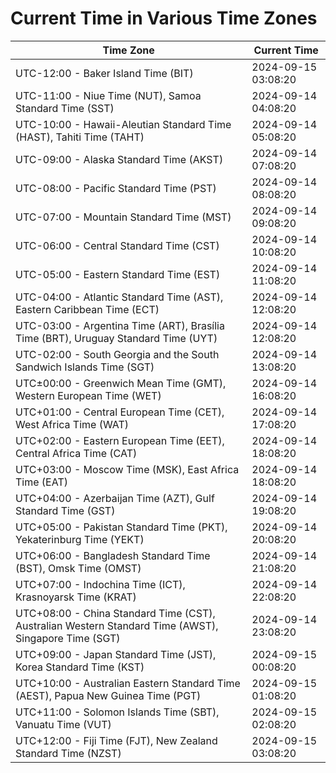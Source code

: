 # Current Time in Various Time Zones

| Time Zone | Current Time |
|-----------|--------------|
| UTC-12:00 - Baker Island Time (BIT) | 2024-09-15 03:08:20 |
| UTC-11:00 - Niue Time (NUT), Samoa Standard Time (SST) | 2024-09-14 04:08:20 |
| UTC-10:00 - Hawaii-Aleutian Standard Time (HAST), Tahiti Time (TAHT) | 2024-09-14 05:08:20 |
| UTC-09:00 - Alaska Standard Time (AKST) | 2024-09-14 07:08:20 |
| UTC-08:00 - Pacific Standard Time (PST) | 2024-09-14 08:08:20 |
| UTC-07:00 - Mountain Standard Time (MST) | 2024-09-14 09:08:20 |
| UTC-06:00 - Central Standard Time (CST) | 2024-09-14 10:08:20 |
| UTC-05:00 - Eastern Standard Time (EST) | 2024-09-14 11:08:20 |
| UTC-04:00 - Atlantic Standard Time (AST), Eastern Caribbean Time (ECT) | 2024-09-14 12:08:20 |
| UTC-03:00 - Argentina Time (ART), Brasília Time (BRT), Uruguay Standard Time (UYT) | 2024-09-14 12:08:20 |
| UTC-02:00 - South Georgia and the South Sandwich Islands Time (SGT) | 2024-09-14 13:08:20 |
| UTC±00:00 - Greenwich Mean Time (GMT), Western European Time (WET) | 2024-09-14 16:08:20 |
| UTC+01:00 - Central European Time (CET), West Africa Time (WAT) | 2024-09-14 17:08:20 |
| UTC+02:00 - Eastern European Time (EET), Central Africa Time (CAT) | 2024-09-14 18:08:20 |
| UTC+03:00 - Moscow Time (MSK), East Africa Time (EAT) | 2024-09-14 18:08:20 |
| UTC+04:00 - Azerbaijan Time (AZT), Gulf Standard Time (GST) | 2024-09-14 19:08:20 |
| UTC+05:00 - Pakistan Standard Time (PKT), Yekaterinburg Time (YEKT) | 2024-09-14 20:08:20 |
| UTC+06:00 - Bangladesh Standard Time (BST), Omsk Time (OMST) | 2024-09-14 21:08:20 |
| UTC+07:00 - Indochina Time (ICT), Krasnoyarsk Time (KRAT) | 2024-09-14 22:08:20 |
| UTC+08:00 - China Standard Time (CST), Australian Western Standard Time (AWST), Singapore Time (SGT) | 2024-09-14 23:08:20 |
| UTC+09:00 - Japan Standard Time (JST), Korea Standard Time (KST) | 2024-09-15 00:08:20 |
| UTC+10:00 - Australian Eastern Standard Time (AEST), Papua New Guinea Time (PGT) | 2024-09-15 01:08:20 |
| UTC+11:00 - Solomon Islands Time (SBT), Vanuatu Time (VUT) | 2024-09-15 02:08:20 |
| UTC+12:00 - Fiji Time (FJT), New Zealand Standard Time (NZST) | 2024-09-15 03:08:20 |
